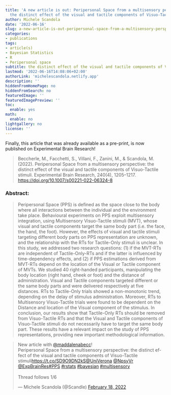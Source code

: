 ```yaml
---
title: 'A new article is out: Peripersonal Space from a multisensory perspective:
  the distinct effect of the visual and tactile components of Visuo-Tactile stimuli.'
author: Michele Scandola
date: '2022-06-16'
slug: a-new-article-is-out-peripersonal-space-from-a-multisensory-perspective-the-distinct-effect-of-the-visual-and-tactile-components-of-visuo-tactile-stimuli
categories:
- publications
tags:
- article(s)
- Bayesian Statistics
- R
- Peripersonal space
subtitle: the distinct effect of the visual and tactile components of Visuo-Tactile stimuli
lastmod: '2022-06-16T14:08:06+02:00'
authorLink: 'michelescandola.netlify.app'
description: ''
hiddenFromHomePage: no
hiddenFromSearch: no
featuredImage: ''
featuredImagePreview: ''
toc:
  enable: yes
math:
  enable: no
lightgallery: no
license: ''
---
```


Finally, this article that was already available as a pre-print, is now
published on Experimental Brain Research!

> Beccherle, M., Facchetti, S., Villani, F., Zanini, M., & Scandola, M. (2022). Peripersonal Space from a multisensory perspective: the distinct effect of the visual and tactile components of Visuo-Tactile stimuli. Experimental Brain Research, 240(4), 1205–1217. https://doi.org/10.1007/s00221-022-06324-8

<!--more-->

### Abstract:

> Peripersonal Space (PPS) is defined as the space close to the body where all interactions between the individual and the environment take place. Behavioural experiments on PPS exploit multisensory integration, using Multisensory Visuo-Tactile stimuli (MVT), whose visual and tactile components target the same body part (i.e. the face, the hand, the foot). However, the effects of visual and tactile stimuli targeting different body parts on PPS representation are unknown, and the relationship with the RTs for Tactile-Only stimuli is unclear. In this study, we addressed two research questions: (1) if the MVT-RTs are independent of Tactile-Only-RTs and if the latter is influenced by time-dependency effects, and (2) if PPS estimations derived from MVT-RTs depend on the location of the Visual or Tactile component of MVTs. We studied 40 right-handed participants, manipulating the body location (right hand, cheek or foot) and the distance of administration. Visual and Tactile components targeted different or the same body parts and were delivered respectively at five distances. RTs to Tactile-Only trials showed a non-monotonic trend, depending on the delay of stimulus administration. Moreover, RTs to Multisensory Visuo-Tactile trials were found to be dependent on the Distance and location of the Visual component of the stimulus. In conclusion, our results show that Tactile-Only RTs should be removed from Visuo-Tactile RTs and that the Visual and Tactile components of Visuo-Tactile stimuli do not necessarily have to target the same body part. These results have a relevant impact on the study of PPS representations, providing new important methodological information.

<blockquote class="twitter-tweet"><p lang="en" dir="ltr">New article with <a href="https://twitter.com/maddalenabecc?ref_src=twsrc%5Etfw">@maddalenabecc</a>!<br>Peripersonal Space from a multisensory perspective: the distinct effect of the visual and tactile components of Visuo-Tactile stimuli<a href="https://t.co/SD9O9DN2kS">https://t.co/SD9O9DN2kS</a><a href="https://twitter.com/UniVerona?ref_src=twsrc%5Etfw">@UniVerona</a> <a href="https://twitter.com/NpsyVr?ref_src=twsrc%5Etfw">@NpsyVr</a> <a href="https://twitter.com/ExpBrainRes?ref_src=twsrc%5Etfw">@ExpBrainRes</a><a href="https://twitter.com/hashtag/PPS?src=hash&amp;ref_src=twsrc%5Etfw">#PPS</a> <a href="https://twitter.com/hashtag/rstats?src=hash&amp;ref_src=twsrc%5Etfw">#rstats</a> <a href="https://twitter.com/hashtag/bayesian?src=hash&amp;ref_src=twsrc%5Etfw">#bayesian</a> <a href="https://twitter.com/hashtag/multisensory?src=hash&amp;ref_src=twsrc%5Etfw">#multisensory</a><br><br>Thread follows 1/6</p>&mdash; Michele Scandola (@Scandle) <a href="https://twitter.com/Scandle/status/1494609659986124802?ref_src=twsrc%5Etfw">February 18, 2022</a></blockquote> <script async src="https://platform.twitter.com/widgets.js" charset="utf-8"></script> 